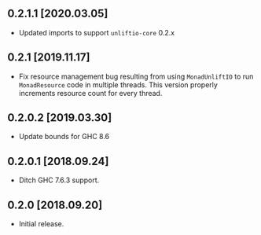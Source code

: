 0.2.1.1 [2020.03.05]
--------------------
* Updated imports to support `unliftio-core` 0.2.x

0.2.1 [2019.11.17]
------------------
* Fix resource management bug resulting from using `MonadUnliftIO` to run
  `MonadResource` code in multiple threads. This version properly increments
  resource count for every thread.

0.2.0.2 [2019.03.30]
--------------------
* Update bounds for GHC 8.6

0.2.0.1 [2018.09.24]
--------------------
* Ditch GHC 7.6.3 support.

0.2.0 [2018.09.20]
------------------
* Initial release.
